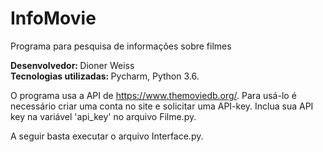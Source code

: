 # InfoMovie
Programa para pesquisa de informações sobre filmes

<b>Desenvolvedor: </b> Dioner Weiss </br>
<b>Tecnologias utilizadas: </b> Pycharm, Python 3.6. </br>

O programa usa a API de https://www.themoviedb.org/. Para usá-lo é necessário criar uma conta no site e solicitar uma API-key.
Inclua sua API key na variável 'api_key' no arquivo Filme.py.

A seguir basta executar o arquivo Interface.py.
